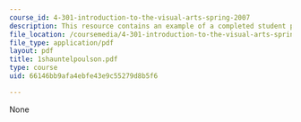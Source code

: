 ```yaml
---
course_id: 4-301-introduction-to-the-visual-arts-spring-2007
description: This resource contains an example of a completed student project.
file_location: /coursemedia/4-301-introduction-to-the-visual-arts-spring-2007/66146bb9afa4ebfe43e9c55279d8b5f6_1shauntelpoulson.pdf
file_type: application/pdf
layout: pdf
title: 1shauntelpoulson.pdf
type: course
uid: 66146bb9afa4ebfe43e9c55279d8b5f6

---
```

None